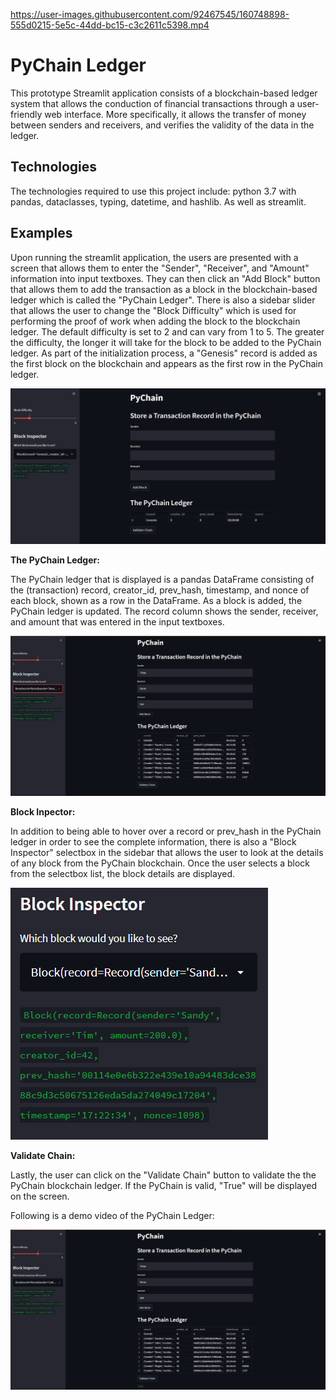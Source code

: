 

https://user-images.githubusercontent.com/92467545/160748898-555d0215-5e5c-44dd-bc15-c3c2611c5398.mp4

# PyChain Ledger
This prototype Streamlit application consists of a blockchain-based ledger system that allows the conduction of financial transactions through a user-friendly web interface. More specifically, it allows the transfer of money between senders and receivers, and verifies the validity of the data in the ledger.

## Technologies
The technologies required to use this project include: python 3.7 with pandas, dataclasses, typing, datetime, and hashlib. As well as streamlit. 

## Examples
Upon running the streamlit application, the users are presented with a screen that allows them to enter the "Sender", "Receiver", and "Amount" information into input textboxes. They can then click an "Add Block" button that allows them to add the transaction as a block in the blockchain-based ledger which is called the "PyChain Ledger". There is also a sidebar slider that allows the user to change the "Block Difficulty" which is used for performing the proof of work when adding the block to the blockchain ledger. The default difficulty is set to 2 and can vary from 1 to 5. The greater the difficulty, the longer it will take for the block to be added to the PyChain ledger. As part of the initialization process, a "Genesis" record is added as the first block on the blockchain and appears as the first row in the PyChain ledger.

![pychain_streamlit_ledger_1](Images/pychain_streamlit_ledger_1.png)

**The PyChain Ledger:**

The PyChain ledger that is displayed is a pandas DataFrame consisting of the (transaction) record, creator_id, prev_hash, timestamp, and nonce of each block, shown as a row in the DataFrame. As a block is added, the PyChain ledger is updated. The record column shows the sender, receiver, and amount that was entered in the input textboxes.

![pychain_streamlit_ledger_2](Images/pychain_streamlit_ledger_2.png)

**Block Inpector:**

In addition to being able to hover over a record or prev_hash in the PyChain ledger in order to see the complete information, there is also a "Block Inspector" selectbox in the sidebar that allows the user to look at the details of any block from the PyChain blockchain. Once the user selects a block from the selectbox list, the block details are displayed.

![pychain_streamlit_block_inspector](Images/pychain_streamlit_block_inspector.png)

**Validate Chain:**

Lastly, the user can click on the "Validate Chain" button to validate the the PyChain blockchain ledger. If the PyChain is valid, "True" will be displayed on the screen.

Following is a demo video of the PyChain Ledger: 

![pychain_streamlit_validation_2](Images/pychain_streamlit_validation_2.png)


